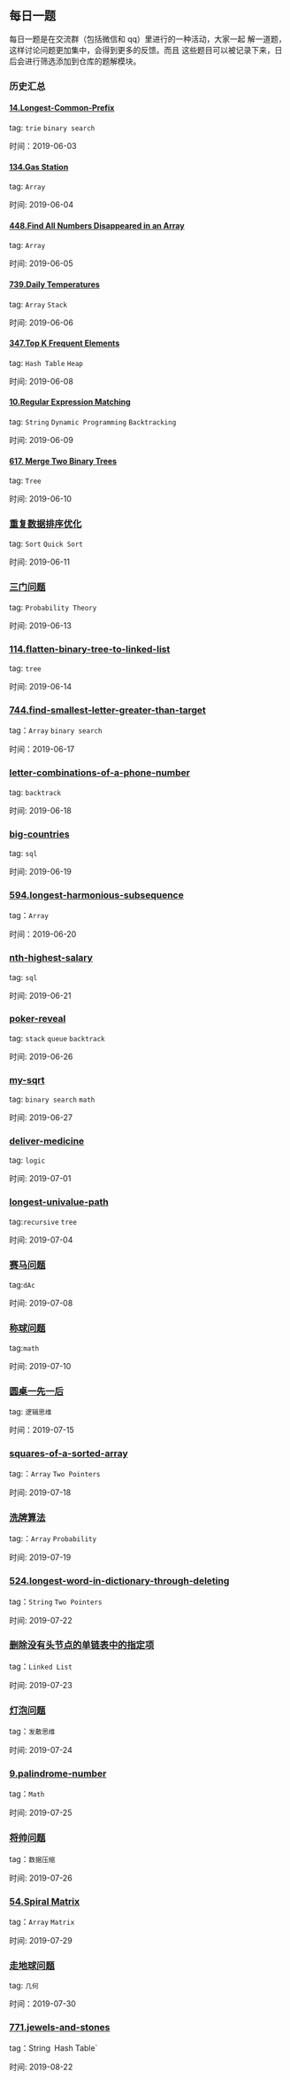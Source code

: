 ## 每日一题

每日一题是在交流群（包括微信和 qq）里进行的一种活动，大家一起
解一道题，这样讨论问题更加集中，会得到更多的反馈。而且
这些题目可以被记录下来，日后会进行筛选添加到仓库的题解模块。

### 历史汇总

#### [14.Longest-Common-Prefix](./2019-06-03.md)

tag: `trie` `binary search`

时间：2019-06-03

#### [134.Gas Station](./2019-06-04.md)

tag: `Array`

时间: 2019-06-04

#### [448.Find All Numbers Disappeared in an Array](./2019-06-05.md)

tag: `Array`

时间: 2019-06-05

#### [739.Daily Temperatures](./2019-06-06.md)

tag: `Array` `Stack`

时间: 2019-06-06

#### [347.Top K Frequent Elements](./2019-06-08.md)

tag: `Hash Table` `Heap`

时间: 2019-06-08

#### [10.Regular Expression Matching](./2019-06-09.md)

tag: `String` `Dynamic Programming` `Backtracking`

时间: 2019-06-09

#### [617. Merge Two Binary Trees](./2019-06-10.md)

tag: `Tree`

时间: 2019-06-10

### [重复数据排序优化](./2019-06-11.md)

tag: `Sort` `Quick Sort`

时间: 2019-06-11

### [三门问题](./2019-06-13.md)

tag: `Probability Theory`

时间: 2019-06-13

### [114.flatten-binary-tree-to-linked-list](./2019-06-14.md)

tag: `tree`

时间: 2019-06-14

### [744.find-smallest-letter-greater-than-target](./2019-06-17.md)

tag：`Array` `binary search`

时间：2019-06-17

### [letter-combinations-of-a-phone-number](./2019-06-18.md)

tag: `backtrack`

时间: 2019-06-18

### [big-countries](./2019-06-19.md)

tag: `sql`

时间: 2019-06-19

### [594.longest-harmonious-subsequence](./2019-06-20.md)

tag：`Array`

时间：2019-06-20

### [nth-highest-salary](./2019-06-21.md)

tag: `sql`

时间: 2019-06-21

### [poker-reveal](./2019-06-26.md)

tag: `stack` `queue` `backtrack`

时间: 2019-06-26

### [my-sqrt](./2019-06-27.md)

tag: `binary search` `math`

时间: 2019-06-27

### [deliver-medicine](./2019-07-01.md)

tag: `logic`

时间: 2019-07-01

### [longest-univalue-path](./2019-07-04.md)

tag:`recursive` `tree`

时间: 2019-07-04

### [赛马问题](./2019-07-08.md)

tag:`dAc`

时间: 2019-07-08

### [称球问题](./2019-07-10.md)

tag:`math`

时间: 2019-07-10

### [圆桌一先一后](./2019-07-15.md)

tag: `逻辑思维`

时间：2019-07-15

### [squares-of-a-sorted-array](./2019-07-18.md)

tag:：`Array` `Two Pointers`

时间: 2019-07-18

### [洗牌算法](./2019-07-19.md)

tag:：`Array` `Probability`

时间: 2019-07-19

### [524.longest-word-in-dictionary-through-deleting](./2019-07-22.md)

tag：`String` `Two Pointers`

时间: 2019-07-22

### [删除没有头节点的单链表中的指定项](./2019-07-23.md)

tag：`Linked List`

时间: 2019-07-23

### [灯泡问题](./2019-07-24.md)

tag：`发散思维`

时间: 2019-07-24

### [9.palindrome-number](./2019-07-25.md)

tag：`Math`

时间: 2019-07-25

### [将帅问题](./2019-07-26.md)

tag：`数据压缩`

时间: 2019-07-26

### [54.Spiral Matrix](./2019-07-29.md)

tag：`Array` `Matrix`

时间: 2019-07-29

### [走地球问题](./2019-07-30.md)

tag: `几何`

时间：2019-07-30

### [771.jewels-and-stones](./2019-08-22.md)

tag：String` `Hash Table`

时间: 2019-08-22
